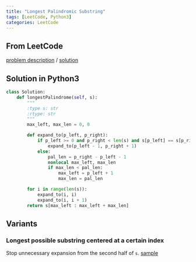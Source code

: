```yaml
---
title: "Longest Palindromic Substring"
tags: [LeetCode, Python3]
categories: LeetCode
---
```


## From LeetCode
[problem description](https://leetcode.com/problems/longest-palindromic-substring/description/)
/
[solution](https://leetcode.com/problems/longest-palindromic-substring/solution/#approach-4-expand-around-center)

## Solution in Python3
```python
class Solution:
    def longestPalindrome(self, s):
        """
        :type s: str
        :rtype: str
        """
        max_left, max_len = 0, 0

        def expand_to(p_left, p_right):
            if p_left >= 0 and p_right < len(s) and s[p_left] == s[p_right]:
                expand_to(p_left - 1, p_right + 1)
            else:
                pal_len = p_right - p_left - 1
                nonlocal max_left, max_len
                if max_len < pal_len:
                    max_left = p_left + 1
                    max_len = pal_len

        for i in range(len(s)):
            expand_to(i, i)
            expand_to(i, i + 1)
        return s[max_left : max_left + max_len]
```

## Variants

### Longest possible substring centered at a certain index
Stop unnecessary expansion from the second half of `s`. [sample](https://github.com/csujedihy/lc-all-solutions/blob/master/005.longest-palindromic-substring/longest-palindromic-substring.py)